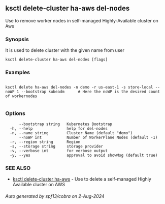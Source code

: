 ## ksctl delete-cluster ha-aws del-nodes

Use to remove worker nodes in self-managed Highly-Available cluster on Aws

### Synopsis

It is used to delete cluster with the given name from user

```
ksctl delete-cluster ha-aws del-nodes [flags]
```

### Examples

```

ksctl delete ha-aws del-nodes -n demo -r us-east-1 -s store-local --noWP 1 --bootstrap kubeadm      # Here the noWP is the desired count of workernodes
	
```

### Options

```
      --bootstrap string   Kubernetes Bootstrap
  -h, --help               help for del-nodes
  -n, --name string        Cluster Name (default "demo")
      --noWP int           Number of WorkerPlane Nodes (default -1)
  -r, --region string      Region
  -s, --storage string     storage provider
  -v, --verbose int        for verbose output
  -y, --yes                approval to avoid showMsg (default true)
```

### SEE ALSO

* [ksctl delete-cluster ha-aws](ksctl_delete-cluster_ha-aws.md)	 - Use to delete a self-managed Highly Available cluster on AWS

###### Auto generated by spf13/cobra on 2-Aug-2024
